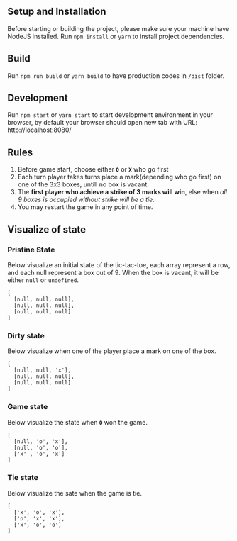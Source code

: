 ## Setup and Installation
Before starting or building the project, please make sure your machine have NodeJS installed. Run `npm install` or `yarn` to install project dependencies.

## Build
Run `npm run build` or `yarn build` to have production codes in `/dist` folder.

## Development
Run `npm start` or `yarn start` to start development environment in your browser, by default your browser should open new tab with URL: http://localhost:8080/

## Rules
1. Before game start, choose either **`O`** or **`X`** who go first
2. Each turn player takes turns place a mark(depending who go first) on one of the 3x3 boxes, untill no box is vacant.
3. The **first player who achieve a strike of 3 marks will win**, else when _all 9 boxes is occupied without strike will be a tie_.
4. You may restart the game in any point of time.

## Visualize of state
### Pristine State
Below visualize an initial state of the tic-tac-toe, each array represent a row, and each null represent a box out of 9. When the box is vacant, it will be either `null` or `undefined`.
```
[
  [null, null, null],
  [null, null, null],
  [null, null, null]
]
```
### Dirty state
Below visualize when one of the player place a mark on one of the box.
```
[
  [null, null, 'x'],
  [null, null, null],
  [null, null, null]
]
```
### Game state
Below visualize the state when **`O`** won the game.
```
[
  [null, 'o', 'x'],
  [null, 'o', 'o'],
  ['x' , 'o', 'x']
]
```
### Tie state
Below visualize the sate when the game is tie.
```
[
  ['x', 'o', 'x'],
  ['o', 'x', 'x'],
  ['x', 'o', 'o']
]
```
